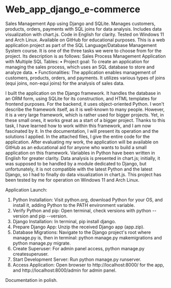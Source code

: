 # Web_app_django_e-commerce
Sales Management App using Django and SQLite. Manages customers, products, orders, payments with SQL joins for data analysis. Includes data visualization with chart.js. Code in English for clarity. Tested on Windows 11 and Arch Linux. Available on GitHub for educational purposes.
This is a web application project as part of the SQL Language/Database Management System course. It is one of the three tasks we were to choose from for the project. Its description is as follows:
Sales Process Management Application with Multiple SQL Tables:
• Project goal: To create an application for managing the sales process, which uses an SQL database to store and analyze data.
• Functionalities: The application enables management of customers, products, orders, and payments. It utilizes various types of joins (equi joins, non-equi joins) for the analysis of sales data.

I built the application on the Django framework. It handles the database in an ORM form, using SQLite for its construction, and HTML templates for frontend purposes. For the backend, it uses object-oriented Python. I won't describe the framework itself, as it is well-known to many people. However, it is a very large framework, which is rather used for bigger projects. Yet, in these small ones, it works great as a start of a bigger project. Thanks to this task, I have learned how to work within this framework, and I am now fascinated by it. In the documentation, I will present its operation and the solutions I applied. In the attached files, I give the entire code for the application. After evaluating my work, the application will be available on GitHub as an educational aid for anyone who wants to build a small application on this framework. Variables in Python have been written in English for greater clarity. Data analysis is presented in chart.js; initially, it was supposed to be handled by a module dedicated to Django, but unfortunately, it is not compatible with the latest Python and the latest Django, so I had to finally do data visualization in chart.js. This project has been tested by me for operation on Windows 11 and Arch Linux.


Application Launch:

1. Python Installation: Visit python.org, download Python for your OS, and install it, adding Python to the PATH environment variable.
2. Verify Python and pip: Open terminal, check versions with python --version and pip --version.
3. Django Installation: In terminal, pip install django.
4. Prepare Django App: Unzip the received Django app (app.zip).
5. Database Migrations: Navigate to the Django project's root where manage.py is, then in terminal: python manage.py makemigrations and python manage.py migrate.
6. Create Superuser: For admin panel access, python manage.py createsuperuser.
7. Start Development Server: Run python manage.py runserver.
8. Access Application: Open browser to http://localhost:8000/ for the app, and http://localhost:8000/admin for admin panel.

Documentation in polish.
